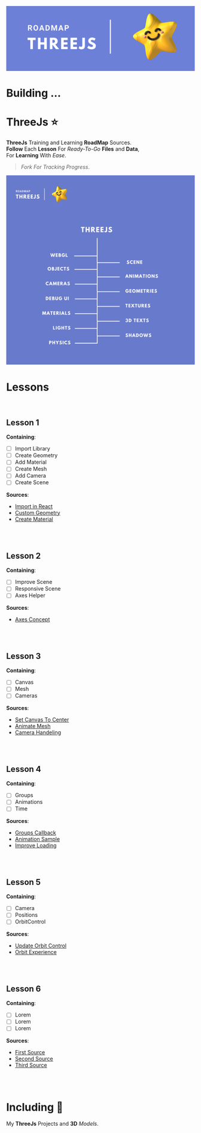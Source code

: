 ![Header](ThreeJs-Badge.png)

# Building ...

# ThreeJs :star:
**ThreeJs** Training and Learning **RoadMap** Sources. <br>
**Follow** Each **Lesson** For *Ready-To-Go* **Files** and **Data**, <br>
For **Learning** With *Ease*. <br>

> *Fork For Tracking Progress*. <br>

![Roadmap](Roadmap.png)


# Lessons
<br>

## Lesson 1
**Containing**:
* [ ] Import Library <br>
* [ ] Create Geometry <br>
* [ ] Add Material <br>
* [ ] Create Mesh <br>
* [ ] Add Camera <br>
* [ ] Create Scene <br>

**Sources**:
* [Import in React](https://stackoverflow.com/questions/65468784/how-can-i-use-third-js-library-in-react "Stackoverflow")
* [Custom Geometry](https://stackoverflow.com/questions/17363397/three-js-custom-geometry "Stackoverflow")
* [Create Material](https://stackoverflow.com/questions/45029209/silver-polished-material-in-three-js "Stackoverflow")

<br> <br>

## Lesson 2
**Containing**:
* [ ] Improve Scene <br>
* [ ] Responsive Scene <br>
* [ ] Axes Helper <br>

**Sources**:
* [Axes Concept](https://stackoverflow.com/questions/62452357/three-js-calculating-the-transformation-matrix-between-two-buffergeometry-posit/62457676#62457676 "Stackoverflow")

<br> <br>


## Lesson 3
**Containing**:
* [ ] Canvas <br>
* [ ] Mesh <br>
* [ ] Cameras <br>

**Sources**:
* [Set Canvas To Center](https://stackoverflow.com/questions/44029427/how-to-center-the-three-js-canvas "Stackoverflow")
* [Animate Mesh](https://stackoverflow.com/questions/67814021/animating-three-js-mesh-in-the-canvas-to-the-mapbox-map "Stackoverflow")
* [Camera Handeling](https://stackoverflow.com/questions/51151586/three-js-how-to-rotate-object-instead-of-rotating-the-camera "Stackoverflow")


<br> <br>

## Lesson 4
**Containing**:
* [ ] Groups <br>
* [ ] Animations <br>
* [ ] Time <br>

**Sources**:
* [Groups Callback](https://stackoverflow.com/questions/65482826/three-js-loading-manager-how-to-create-separate-groups-with-separate-callbacks "Stackoverflow")
* [Animation Sample](https://stackoverflow.com/questions/42756670/regarding-three-js-animation "Stackoverflow")
* [Improve Loading](https://stackoverflow.com/questions/49006997/improving-three-js-loading-time "Stackoverflow")

<br> <br>

## Lesson 5
**Containing**:
* [ ] Camera <br>
* [ ] Positions <br>
* [ ] OrbitControl <br>

**Sources**:
* [Update Orbit Control](https://stackoverflow.com/questions/52607157/move-camera-and-update-its-orbitcontrol-in-three-js "Stackoverflow")
* [Orbit Experience](https://stackoverflow.com/questions/66286987/three-js-orbitcontrol-misbehaving "Stackoverflow")


<br> <br>

## Lesson 6
**Containing**:
* [ ] Lorem <br>
* [ ] Lorem <br>
* [ ] Lorem <br>

**Sources**:
* [First Source](https://github.com "GitHub Home Page")
* [Second Source](https://github.com "GitHub Home Page")
* [Third Source](https://github.com "GitHub Home Page")

<br> <br>

# Including :star2:
My **ThreeJs** Projects and **3D** *Models*.
